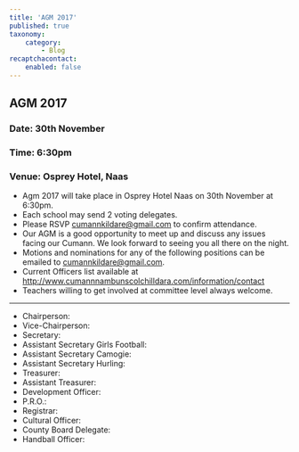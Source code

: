 ```yaml
---
title: 'AGM 2017'
published: true
taxonomy:
    category:
        - Blog
recaptchacontact:
    enabled: false
---
```


## AGM 2017

### Date: 30th November

### Time: 6:30pm 

### Venue: Osprey Hotel, Naas

* Agm 2017 will take place in Osprey Hotel Naas on 30th November at 6:30pm. 
* Each school may send 2 voting delegates.
* Please RSVP cumannkildare@gmail.com to confirm attendance.
* Our AGM is a good opportunity to meet up and discuss any issues facing our Cumann. We look forward to seeing you all there on the night.
* Motions and nominations for any of the following positions can be emailed to cumannkildare@gmail.com.
* Current Officers list available at http://www.cumannnambunscolchilldara.com/information/contact
* Teachers willing to get involved at committee level always welcome. 
___
* Chairperson: 
* Vice-Chairperson: 
* Secretary: 
* Assistant Secretary Girls Football: 
* Assistant Secretary Camogie:
* Assistant Secretary Hurling: 
* Treasurer: 
* Assistant Treasurer: 
* Development Officer:
* P.R.O.: 
* Registrar: 
* Cultural Officer:
* County Board Delegate: 
* Handball Officer:

